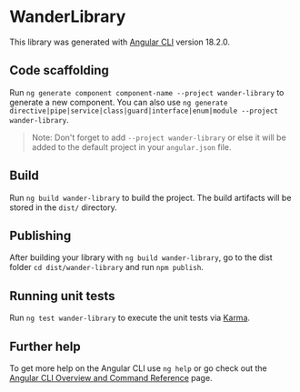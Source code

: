 # WanderLibrary

This library was generated with [Angular CLI](https://github.com/angular/angular-cli) version 18.2.0.

## Code scaffolding

Run `ng generate component component-name --project wander-library` to generate a new component. You can also use `ng generate directive|pipe|service|class|guard|interface|enum|module --project wander-library`.
> Note: Don't forget to add `--project wander-library` or else it will be added to the default project in your `angular.json` file. 

## Build

Run `ng build wander-library` to build the project. The build artifacts will be stored in the `dist/` directory.

## Publishing

After building your library with `ng build wander-library`, go to the dist folder `cd dist/wander-library` and run `npm publish`.

## Running unit tests

Run `ng test wander-library` to execute the unit tests via [Karma](https://karma-runner.github.io).

## Further help

To get more help on the Angular CLI use `ng help` or go check out the [Angular CLI Overview and Command Reference](https://angular.dev/tools/cli) page.
